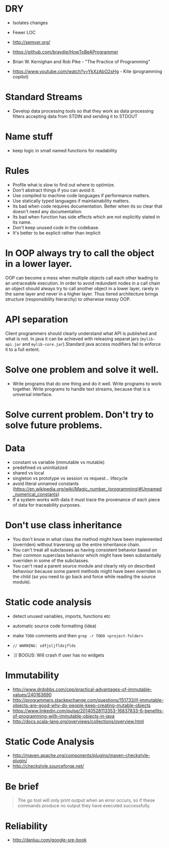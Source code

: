 # DRY
- Isolates changes
- Fewer LOC

- http://semver.org/
- https://github.com/braydie/HowToBeAProgrammer
- Brian W. Kernighan and Rob Pike - "The Practice of Programming"
- https://www.youtube.com/watch?v=YkXzAbO2sHg - Kite (programming copilot)

# Standard Streams
- Develop data processing tools so that they work as data processing filters accepting data from STDIN and sending it to STDOUT

# Name stuff
- keep logic in small named functions for readability

# Rules
- Profile what is slow to find out where to optimize.
- Don't abstract things if you can avoid it.
- Use compiled to machine code languages if performance matters.
- Use statically typed languages if maintainability matters.
- Its bad when code requires documentation. Better when its so clear that doesn't need any documentation.
- Its bad when function has side effects which are not explicitly stated in its name.
- Don't keep unused code in the codebase.
- It's better to be explicit rather than implicit

# In OOP always try to call the object in a lower layer.
OOP can become a mess when multiple objects call each other leading to an untraceable execution.
In order to avoid redundant nodes in a call chain an object should always try to call another object in a lower layer, rarely in the same layer and never in a higher layer. Thus tiered architecture brings structure (responsibility hierarchy) to otherwise messy OOP.

# API separation
Client programmers should clearly understand what API is published and what is not. In java it can be achieved with releasing separat jars (`mylib-api.jar` and `mylib-core.jar`).Standard java access modifiers fail to enforce it to a full extent.

# Solve one problem and solve it well.
- Write programs that do one thing and do it well. Write programs to work together. Write programs to handle text streams, because that is a universal interface.

# Solve current problem. Don't try to solve future problems.

# Data
- constant vs variable (immutable vs mutable)
- predefined vs uninitialized
- shared vs local
- singleton vs prototype vs session vs request... lifecycle
- avoid literal unnamed constants (https://en.wikipedia.org/wiki/Magic_number_(programming)#Unnamed_numerical_constants)
- If a system works with data it must trace the provenance of each piece of data for traceability purposes.

# Don't use class inheritance
- You don't know in what class the method might have been implemented (overriden) without traversing up the entire inheritance chain.
- You can't treat all subclasses as having consistent behavior based on their common superclass behavior which might have been substantially overriden in some of the subclasses.
- You can't read a parent source module and clearly rely on described behaviour because some parent methods might have been overriden in the child (so you need to go back and force while reading the source module).

# Static code analysis

- detect unused variables, imports, functions etc
- automatic source code formatting (idea)

- make `TODO` comments and then `grep -r TODO <project-folder>`

- `// WARNING: sdfjsljfldsjflds`
- `// BOGUS: Will crash if user has no widgets

# Immutability
- http://www.drdobbs.com/cpp/practical-advantages-of-immutable-values/240163690
- http://programmers.stackexchange.com/questions/151733/if-immutable-objects-are-good-why-do-people-keep-creating-mutable-objects
- https://www.linkedin.com/pulse/20140528113353-16837833-6-benefits-of-programming-with-immutable-objects-in-java
- http://docs.scala-lang.org/overviews/collections/overview.html

# Static Code Analysis
- http://maven.apache.org/components/plugins/maven-checkstyle-plugin/
- http://checkstyle.sourceforge.net/

# Be brief
> The go tool will only print output when an error occurs, so if these commands produce no output they have executed successfully.

# Reliability
- http://danluu.com/google-sre-book
